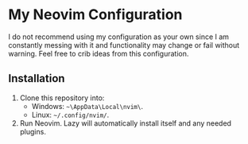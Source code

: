 # My Neovim Configuration

I do not recommend using my configuration as your own since I am constantly messing with it and functionality may change or fail without warning. Feel free to crib ideas from this configuration.

## Installation

1. Clone this repository into:
    * Windows: `~\AppData\Local\nvim\`.
    * Linux: `~/.config/nvim/`.
2. Run Neovim. Lazy will automatically install itself and any needed plugins.
